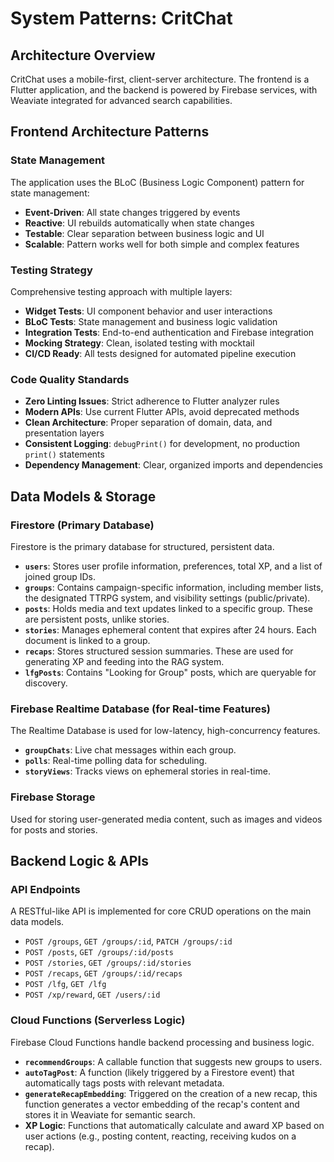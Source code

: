 # System Patterns: CritChat

## Architecture Overview
CritChat uses a mobile-first, client-server architecture. The frontend is a Flutter application, and the backend is powered by Firebase services, with Weaviate integrated for advanced search capabilities.

## Frontend Architecture Patterns

### State Management
The application uses the BLoC (Business Logic Component) pattern for state management:
- **Event-Driven**: All state changes triggered by events
- **Reactive**: UI rebuilds automatically when state changes
- **Testable**: Clear separation between business logic and UI
- **Scalable**: Pattern works well for both simple and complex features

### Testing Strategy
Comprehensive testing approach with multiple layers:
- **Widget Tests**: UI component behavior and user interactions
- **BLoC Tests**: State management and business logic validation
- **Integration Tests**: End-to-end authentication and Firebase integration
- **Mocking Strategy**: Clean, isolated testing with mocktail
- **CI/CD Ready**: All tests designed for automated pipeline execution

### Code Quality Standards
- **Zero Linting Issues**: Strict adherence to Flutter analyzer rules
- **Modern APIs**: Use current Flutter APIs, avoid deprecated methods
- **Clean Architecture**: Proper separation of domain, data, and presentation layers
- **Consistent Logging**: `debugPrint()` for development, no production `print()` statements
- **Dependency Management**: Clear, organized imports and dependencies

## Data Models & Storage

### Firestore (Primary Database)
Firestore is the primary database for structured, persistent data.

-   **`users`**: Stores user profile information, preferences, total XP, and a list of joined group IDs.
-   **`groups`**: Contains campaign-specific information, including member lists, the designated TTRPG system, and visibility settings (public/private).
-   **`posts`**: Holds media and text updates linked to a specific group. These are persistent posts, unlike stories.
-   **`stories`**: Manages ephemeral content that expires after 24 hours. Each document is linked to a group.
-   **`recaps`**: Stores structured session summaries. These are used for generating XP and feeding into the RAG system.
-   **`lfgPosts`**: Contains "Looking for Group" posts, which are queryable for discovery.

### Firebase Realtime Database (for Real-time Features)
The Realtime Database is used for low-latency, high-concurrency features.

-   **`groupChats`**: Live chat messages within each group.
-   **`polls`**: Real-time polling data for scheduling.
-   **`storyViews`**: Tracks views on ephemeral stories in real-time.

### Firebase Storage
Used for storing user-generated media content, such as images and videos for posts and stories.

## Backend Logic & APIs

### API Endpoints
A RESTful-like API is implemented for core CRUD operations on the main data models.

-   `POST /groups`, `GET /groups/:id`, `PATCH /groups/:id`
-   `POST /posts`, `GET /groups/:id/posts`
-   `POST /stories`, `GET /groups/:id/stories`
-   `POST /recaps`, `GET /groups/:id/recaps`
-   `POST /lfg`, `GET /lfg`
-   `POST /xp/reward`, `GET /users/:id`

### Cloud Functions (Serverless Logic)
Firebase Cloud Functions handle backend processing and business logic.

-   **`recommendGroups`**: A callable function that suggests new groups to users.
-   **`autoTagPost`**: A function (likely triggered by a Firestore event) that automatically tags posts with relevant metadata.
-   **`generateRecapEmbedding`**: Triggered on the creation of a new recap, this function generates a vector embedding of the recap's content and stores it in Weaviate for semantic search.
-   **XP Logic**: Functions that automatically calculate and award XP based on user actions (e.g., posting content, reacting, receiving kudos on a recap). 
